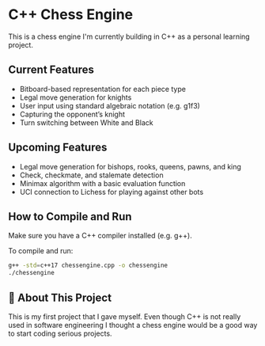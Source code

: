 # C++ Chess Engine

This is a chess engine I'm currently building in C++ as a personal learning project.

## Current Features

- Bitboard-based representation for each piece type
- Legal move generation for knights
- User input using standard algebraic notation (e.g. g1f3)
- Capturing the opponent’s knight
- Turn switching between White and Black

## Upcoming Features

- Legal move generation for bishops, rooks, queens, pawns, and king
- Check, checkmate, and stalemate detection
- Minimax algorithm with a basic evaluation function
- UCI connection to Lichess for playing against other bots

## How to Compile and Run

Make sure you have a C++ compiler installed (e.g. g++).

To compile and run:

```bash
g++ -std=c++17 chessengine.cpp -o chessengine
./chessengine
```

## 📝 About This Project

This is my first project that I gave myself. Even though C++ is not really used in software engineering I thought a chess engine would be a good way to start coding serious projects.
